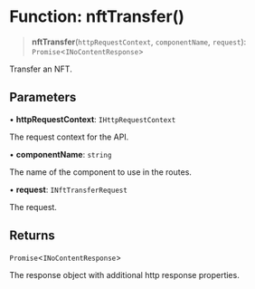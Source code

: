 # Function: nftTransfer()

> **nftTransfer**(`httpRequestContext`, `componentName`, `request`): `Promise`\<`INoContentResponse`\>

Transfer an NFT.

## Parameters

• **httpRequestContext**: `IHttpRequestContext`

The request context for the API.

• **componentName**: `string`

The name of the component to use in the routes.

• **request**: `INftTransferRequest`

The request.

## Returns

`Promise`\<`INoContentResponse`\>

The response object with additional http response properties.
